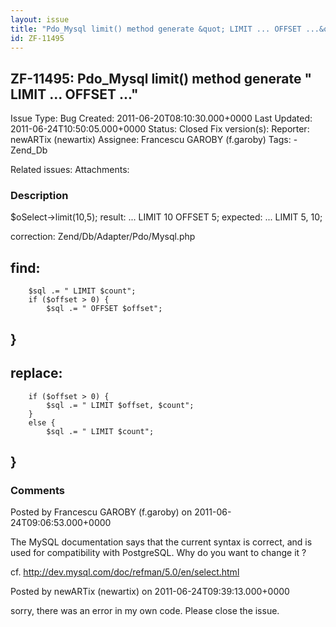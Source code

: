 ```yaml
---
layout: issue
title: "Pdo_Mysql limit() method generate &quot; LIMIT ... OFFSET ...&quot;"
id: ZF-11495
---
```


ZF-11495: Pdo\_Mysql limit() method generate " LIMIT ... OFFSET ..."
--------------------------------------------------------------------

 Issue Type: Bug Created: 2011-06-20T08:10:30.000+0000 Last Updated: 2011-06-24T10:50:05.000+0000 Status: Closed Fix version(s): 
 Reporter:  newARTix (newartix)  Assignee:  Francescu GAROBY (f.garoby)  Tags: - Zend\_Db
 
 Related issues: 
 Attachments: 
### Description

$oSelect->limit(10,5); result: ... LIMIT 10 OFFSET 5; expected: ... LIMIT 5, 10;

correction: Zend/Db/Adapter/Pdo/Mysql.php

find:
-----

 
        $sql .= " LIMIT $count";
        if ($offset > 0) {
            $sql .= " OFFSET $offset";


 }
--

replace:
--------

 
        if ($offset > 0) {
            $sql .= " LIMIT $offset, $count";
        }
        else {
            $sql .= " LIMIT $count";


 }
--

 

 

### Comments

Posted by Francescu GAROBY (f.garoby) on 2011-06-24T09:06:53.000+0000

The MySQL documentation says that the current syntax is correct, and is used for compatibility with PostgreSQL. Why do you want to change it ?

cf. <http://dev.mysql.com/doc/refman/5.0/en/select.html>

 

 

Posted by newARTix (newartix) on 2011-06-24T09:39:13.000+0000

sorry, there was an error in my own code. Please close the issue.

 

 